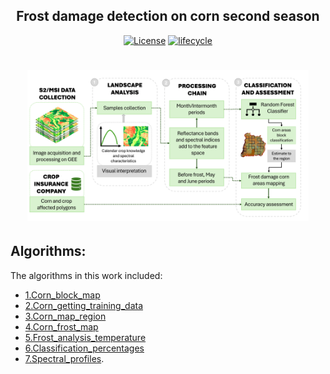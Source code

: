 <h2 align="center">
  Frost damage detection on corn second season
</h2>

<p align="center">
  <a href="https://github.com/agrirslabinpe/Frost-damage-corn-detection/blob/main/LICENSE"><img src="https://img.shields.io/badge/license-MIT-green" alt="License"></a>
  <a href="https://www.tidyverse.org/lifecycle/#maturing"><img src="https://img.shields.io/badge/lifecycle-maturing-blue.svg" alt="lifecycle"></a>
</p>

<h1 align="center">
  <a><img src="https://github.com/agrirslabinpe/Frost-damage-corn-detection/blob/main/Images/Flowchart.png" alt="Markdownify" width="450"></a>
</h1>

## Algorithms:

The algorithms in this work included:
- [1.Corn_block_map](https://code.earthengine.google.com/c336e06b7c8d64e055922ef333c6e7e3)
- [2.Corn_getting_training_data](https://code.earthengine.google.com/9c4b8b70d591e60e30392d661ea2e79f)
- [3.Corn_map_region](https://code.earthengine.google.com/7e06ddc63878d1abaa8b62aebed8dc86)
- [4.Corn_frost_map](https://code.earthengine.google.com/c4e0b5e72d1abef8d390228a7b3ba2d6)
- [5.Frost_analysis_temperature](https://code.earthengine.google.com/78bd2ef4289d587a874fb2edc5dbd43e)
- [6.Classification_percentages](https://code.earthengine.google.com/4f9e8bd3180952c2efd5aa1d725d08a2)
- [7.Spectral_profiles](https://code.earthengine.google.com/59631ccad52a2c51aef006904a076b9a).
